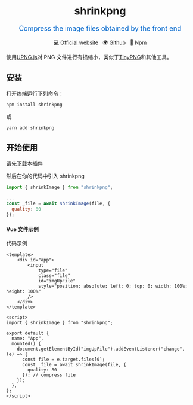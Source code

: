 <!--
 * @Author: Tracer
 * @Date: 2022-06-26 21:50:31
 * @LastEditors: Tracer
 * @LastEditTime: 2022-07-02 14:23:07
 * @FilePath: /shrinkjs/README.md
-->
<h1 align="center">shrinkpng</h1>

<p align="center" style="color:#0066cc;font-size:18px">Compress the image files obtained by the front end</p>

<p align="center">
  💻 <a href="http://www.tracex.top/compress" target="_blank">Official website</a>&nbsp;&nbsp;
  🌍 <a href="https://github.com/GHkmmm/shrinkpng" target="_blank">Github</a>&nbsp;&nbsp;
  🚀 <a href="https://www.npmjs.com/package/shrinkpng" target="_blank">Npm</a>
</p>

使用[UPNG.js](https://github.com/photopea/UPNG.js)对 PNG 文件进行有损缩小，类似于[TinyPNG](https://tinypng.com/)和其他工具。

## 安装

打开终端运行下列命令：

```
npm install shrinkpng
```

或

```
yarn add shrinkpng
```

## 开始使用

请先[下载]()本插件

然后在你的代码中引入 shrinkpng

```js
import { shrinkImage } from "shrinkpng";

...
const _file = await shrinkImage(file, {
  quality: 80
});
```

#### Vue 文件示例

代码示例

```vue
<template>
	<div id="app">
		<input
			type="file"
			class="file"
			id="imgUpFile"
			style="position: absolute; left: 0; top: 0; width: 100%; height: 100%"
		/>
	</div>
</template>

<script>
import { shrinkImage } from "shrinkpng";

export default {
  name: "App",
  mounted() {
    document.getElementById("imgUpFile").addEventListener("change", (e) => {
      const file = e.target.files[0];
      const _file = await shrinkImage(file, {
        quality: 80
      }); // compress file
    });
  },
};
</script>
```
